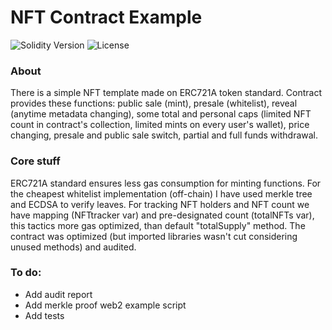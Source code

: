 # NFT Contract Example

<p align="left">
  <img src="https://img.shields.io/badge/Solidity-0.8.19-informational" alt="Solidity Version">
  <img src="https://img.shields.io/badge/License-MIT-success" alt="License">
</p>
  
<h3>About</h3>

There is a simple NFT template made on ERC721A token standard. Contract provides these functions: public sale (mint), presale (whitelist), reveal (anytime metadata changing), some total and personal caps (limited NFT count in contract's collection, limited mints on every user's wallet), price changing, presale and public sale switch, partial and full funds withdrawal.

<h3>Core stuff</h3>

ERC721A standard ensures less gas consumption for minting functions. For the cheapest whitelist implementation (off-chain) I have used merkle tree and ECDSA to verify leaves. For tracking NFT holders and NFT count we have mapping (NFTtracker var) and pre-designated count (totalNFTs var), this tactics more gas optimized, than default "totalSupply" method. The contract was optimized (but imported libraries wasn't cut considering unused methods) and audited.

<h3>To do:</h3>

- Add audit report
- Add merkle proof web2 example script
- Add tests
